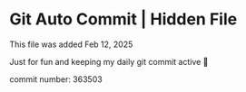# Git Auto Commit | Hidden File

This file was added Feb 12, 2025

Just for fun and keeping my daily git commit active 🤪

commit number: 363503
